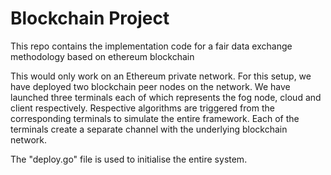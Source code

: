 # Blockchain Project
This repo contains the implementation code for a fair data exchange methodology based on ethereum  blockchain  

This would only work on an Ethereum private network. For this setup, we have deployed two blockchain peer nodes on the network. We have launched three terminals each of which represents the fog node, cloud and client respectively. Respective algorithms are triggered from the corresponding terminals to simulate the entire framework. Each of the terminals create a separate channel with the underlying blockchain network. 

The "deploy.go" file is used to initialise the entire system.
